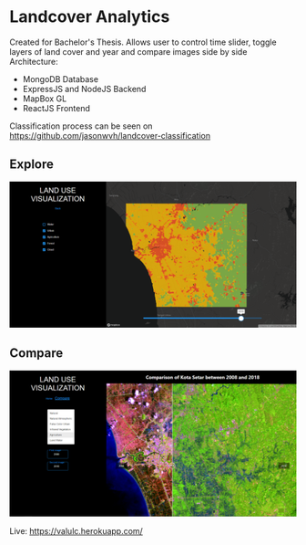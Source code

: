 # Landcover Analytics
Created for Bachelor's Thesis. 
Allows user to control time slider, toggle layers of land cover and year and compare images side by side
Architecture:
- MongoDB Database
- ExpressJS and NodeJS Backend
- MapBox GL
- ReactJS Frontend

Classification process can be seen on https://github.com/jasonwvh/landcover-classification

## Explore
![explore](explore.PNG)

## Compare
![compare](compare.PNG)

Live: https://valulc.herokuapp.com/

